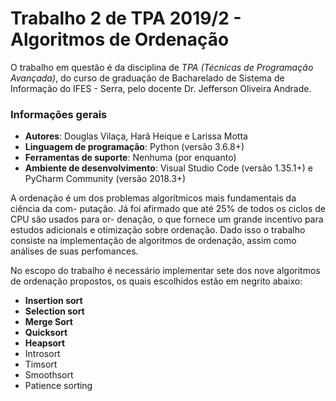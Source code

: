 # Trabalho 2 de TPA 2019/2 - Algoritmos de Ordenação

O trabalho em questão é da disciplina de *TPA (Técnicas de Programação Avançada)*, do curso de graduação de Bacharelado de Sistema de Informação do IFES - Serra, pelo docente Dr. Jefferson Oliveira Andrade.

### Informações gerais
- **Autores**: Douglas Vilaça, Harã Heique e Larissa Motta
- **Linguagem de programação**: Python (versão 3.6.8+)
- **Ferramentas de suporte**: Nenhuma (por enquanto)
- **Ambiente de desenvolvimento**: Visual Studio Code (versão 1.35.1+) e PyCharm Community (versão 2018.3+)

A ordenação é um dos problemas algorı́tmicos mais fundamentais da ciência da com-
putação. Já foi afirmado que até 25% de todos os ciclos de CPU são usados para or-
denação, o que fornece um grande incentivo para estudos adicionais e otimização sobre
ordenação. Dado isso o trabalho consiste na implementação de algoritmos de ordenação, assim como análises de suas perfomances.

No escopo do trabalho é necessário implementar sete dos nove algoritmos de ordenação propostos, os quais escolhidos estão em negrito abaixo:
- **Insertion sort**
- **Selection sort**
- **Merge Sort**
- **Quicksort**
- **Heapsort**
- Introsort
- Timsort
- Smoothsort
- Patience sorting

